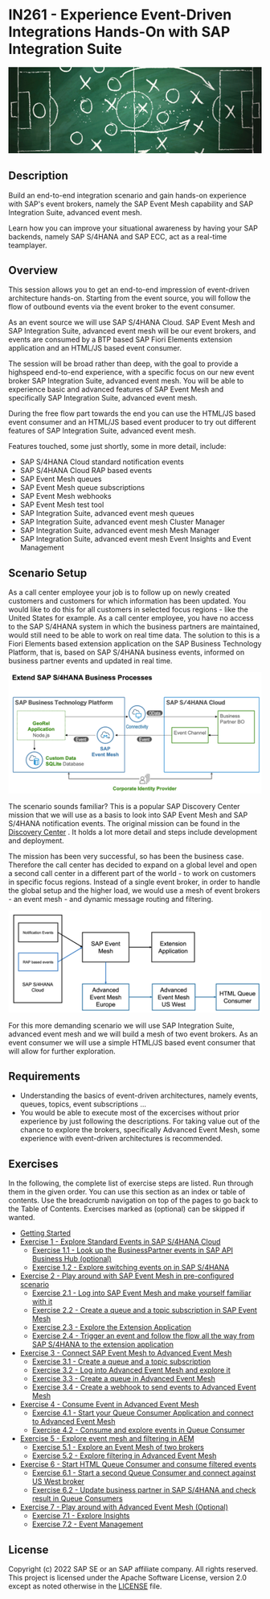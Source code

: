 # IN261 - Experience Event-Driven Integrations Hands-On with SAP Integration Suite

![Pic 1](/./images/IN261-1.png)

## Description

Build an end-to-end integration scenario and gain hands-on experience with SAP's event brokers, namely the SAP Event Mesh capability and SAP Integration Suite, advanced event mesh.

Learn how you can improve your situational awareness by having your SAP backends, namely SAP S/4HANA and SAP ECC, act as a real-time teamplayer.

## Overview

This session allows you to get an end-to-end impression of event-driven architecture hands-on. Starting from the event source, you will follow the flow of outbound events via the event broker to the event consumer.

As an event source we will use SAP S/4HANA Cloud. SAP Event Mesh and SAP Integration Suite, advanced event mesh will be our event brokers, and events are consumed by a BTP based SAP Fiori Elements extension application and an HTML/JS based event consumer. 

The session will be broad rather than deep, with the goal to provide a highspeed end-to-end experience, with a specific focus on our new event broker SAP Integration Suite, advanced event mesh. You will be able to experience basic and advanced features of SAP Event Mesh and specifically SAP Integration Suite, advanced event mesh.

During the free flow part towards the end you can use the HTML/JS based event consumer and an HTML/JS based event producer to try out different features of SAP Integration Suite, advanced event mesh.

Features touched, some just shortly, some in more detail, include:

- SAP S/4HANA Cloud standard notification events
- SAP S/4HANA Cloud RAP based events
- SAP Event Mesh queues 
- SAP Event Mesh queue subscriptions
- SAP Event Mesh webhooks
- SAP Event Mesh test tool
- SAP Integration Suite, advanced event mesh queues
- SAP Integration Suite, advanced event mesh Cluster Manager 
- SAP Integration Suite, advanced event mesh Mesh Manager 
- SAP Integration Suite, advanced event mesh Event Insights and Event Management

## Scenario Setup

As a call center employee your job is to follow up on newly created customers and customers for which information has been updated. You would like to do this for all customers in selected focus regions - like the United States for example. As a call center employee, you have no access to the SAP S/4HANA system in which the business partners are maintained, would still need to be able to work on real time data. The solution to this is a Fiori Elements based extension application on the SAP Business Technology Platform, that is, based on SAP S/4HANA business events, informed on business partner events and updated in real time.

![Pic 2](/./images/IN261-2.png)

The scenario sounds familiar? This is a popular SAP Discovery Center mission that we will use as a basis to look into SAP Event Mesh and SAP S/4HANA notification events. The original mission can be found in the [Discovery Center](https://discovery-center.cloud.sap/missiondetail/3156/3192/) . It holds a lot more detail and steps include development and deployment.

The mission has been very successful, so has been the business case. Therefore the call center has decided to expand on a global level and open a second call center in a different part of the world - to work on customers in specific focus regions. Instead of a single event broker, in order to handle the global setup and the higher load, we would use a mesh of event brokers - an event mesh - and dynamic message routing and filtering. 

![Pic 3](/./images/IN261-3.png)

For this more demanding scenario we will use SAP Integration Suite, advanced event mesh and we will build a mesh of two event brokers. As an event consumer we will use a simple HTML/JS based event consumer that will allow for further exploration.

## Requirements

- Understanding the basics of event-driven architectures, namely events, queues, topics, event subscriptions ...
- You would be able to execute most of the excercises without prior experience by just following the descriptions. For taking value out of the chance to explore the brokers, specifically Advanced Event Mesh, some experience with event-driven architectures is recommended.

## Exercises

In the following, the complete list of exercise steps are listed. Run through them in the given order. You can use this section as an index or table of contents. Use the breadcrumb navigation on top of the pages to go back to the Table of Contents. Exercises marked as (optional) can be skipped if wanted.

- [Getting Started](exercises/ex0/)
- [Exercise 1 - Explore Standard Events in SAP S/4HANA Cloud](exercises/ex1/)
    - [Exercise 1.1 - Look up the BusinessPartner events in SAP API Business Hub (optional)](exercises/ex1#exercise-11-sub-exercise-1-description)
    - [Exercise 1.2 - Explore switching events on in SAP S/4HANA](exercises/ex1#exercise-11-sub-exercise-1-description)
- [Exercise 2 - Play around with SAP Event Mesh in pre-configured scenario](exercises/ex2/)
    - [Exercise 2.1 - Log into SAP Event Mesh and make yourself familiar with it](exercises/ex1#exercise-21-sub-exercise-1-description)
    - [Exercise 2.2 - Create a queue and a topic subscription in SAP Event Mesh](exercises/ex1#exercise-22-sub-exercise-1-description)
    - [Exercise 2.3 - Explore the Extension Application](exercises/ex1#exercise-23-sub-exercise-1-description)
    - [Exercise 2.4 - Trigger an event and follow the flow all the way from SAP S/4HANA to the extension application](exercises/ex1#exercise-24-sub-exercise-1-description)
- [Exercise 3 - Connect SAP Event Mesh to Advanced Event Mesh](exercises/ex3/)
    - [Exercise 3.1 - Create a queue and a topic subscription](exercises/ex3#exercise-31-sub-exercise-1-description)
    - [Exercise 3.2 - Log into Advanced Event Mesh and explore it](exercises/ex3#exercise-32-sub-exercise-1-description)
    - [Exercise 3.3 - Create a queue in Advanced Event Mesh](exercises/ex3#exercise-33-sub-exercise-1-description)
    - [Exercise 3.4 - Create a webhook to send events to Advanced Event Mesh](exercises/ex1#exercise-34-sub-exercise-1-description)
- [Exercise 4 - Consume Event in Advanced Event Mesh](exercises/ex4/)
    - [Exercise 4.1 - Start your Queue Consumer Application and connect to Advanced Event Mesh](exercises/ex4#exercise-41-sub-exercise-1-description)
    - [Exercise 4.2 - Consume and explore events in Queue Consumer](exercises/ex4#exercise-42-sub-exercise-1-description)
- [Exercise 5 - Explore event mesh and filtering in AEM](exercises/ex5/)
    - [Exercise 5.1 - Explore an Event Mesh of two brokers](exercises/ex5#exercise-41-sub-exercise-1-description)
    - [Exercise 5.2 - Explore filtering in Advanced Event Mesh](exercises/ex5#exercise-42-sub-exercise-1-description)
- [Exercise 6 - Start HTML Queue Consumer and consume filtered events](exercises/ex6/)  
    - [Exercise 6.1 - Start a second Queue Consumer and connect against US West broker](exercises/ex6#exercise-61-sub-exercise-1-description)
    - [Exercise 6.2 - Update business partner in SAP S/4HANA and check result in Queue Consumers](exercises/ex6#exercise-62-sub-exercise-1-description) 
- [Exercise 7 - Play around with Advanced Event Mesh (Optional)](exercises/ex7/)  
    - [Exercise 7.1 - Explore Insights](exercises/ex7#exercise-71-sub-exercise-1-description)
    - [Exercise 7.2 - Event Management](exercises/ex6#exercise-72-sub-exercise-1-description) 

## License
Copyright (c) 2022 SAP SE or an SAP affiliate company. All rights reserved. This project is licensed under the Apache Software License, version 2.0 except as noted otherwise in the [LICENSE](LICENSES/Apache-2.0.txt) file.
